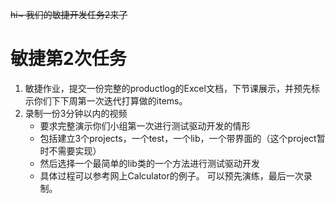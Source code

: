 <del>hi~ 我们的敏捷开发任务2来了</del>
# 敏捷第2次任务 #

1. 敏捷作业，提交一份完整的productlog的Excel文档，下节课展示，并预先标示你们下下周第一次迭代打算做的items。
2. 录制一份3分钟以内的视频
    - 要求完整演示你们小组第一次进行测试驱动开发的情形
    - 包括建立3个projects，一个test，一个lib，一个带界面的（这个project暂时不需要实现）
    -  然后选择一个最简单的lib类的一个方法进行测试驱动开发
    - 具体过程可以参考网上Calculator的例子。 可以预先演练，最后一次录制。
